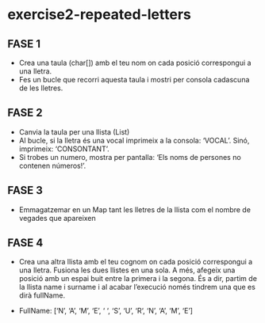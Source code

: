 # exercise2-repeated-letters

## FASE 1
- Crea una taula (char[]) amb el teu nom on cada posició correspongui a una lletra.
- Fes un bucle que recorri aquesta taula i mostri per consola cadascuna de les lletres.

## FASE 2
- Canvia la taula per una llista (List<Character>)
- Al bucle, si la lletra és una vocal imprimeix a la consola: ‘VOCAL’. Sinó, imprimeix: ‘CONSONTANT’.
- Si trobes un numero, mostra per pantalla: ‘Els noms de persones no contenen números!’.

## FASE 3
-  Emmagatzemar en un Map tant les lletres de la llista com el nombre de vegades que apareixen

## FASE 4
- Crea una altra llista amb el teu cognom on cada posició correspongui a una lletra.
Fusiona les dues llistes en una sola. A més, afegeix una posició amb un espai buit entre la primera i la segona. És a dir, partim de la llista name i surname i al acabar l’execució només tindrem una que es dirà fullName.

- FullName: [‘N’, ‘A’, ‘M’, ‘E’, ‘ ‘, ‘S’, ‘U’, ‘R‘, ‘N’, ‘A’, ‘M’, ‘E’]